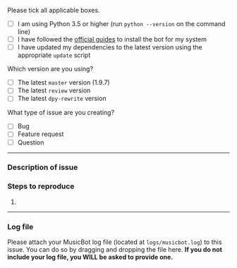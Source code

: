 Please tick all applicable boxes.

- [ ] I am using Python 3.5 or higher (run `python --version` on the command line)
- [ ] I have followed the [official guides](https://github.com/Just-Some-Bots/MusicBot/wiki) to install the bot for my system
- [ ] I have updated my dependencies to the latest version using the appropriate `update` script

Which version are you using?

- [ ] The latest `master` version (1.9.7)
- [ ] The latest `review` version
- [ ] The latest `dpy-rewrite` version

What type of issue are you creating?

- [ ] Bug
- [ ] Feature request
- [ ] Question

----

### Description of issue



### Steps to reproduce

1. 

----

### Log file
Please attach your MusicBot log file (located at `logs/musicbot.log`) to this issue. You can do so by dragging and dropping the file here. **If you do not include your log file, you WILL be asked to provide one.**

